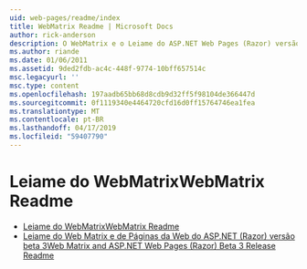 ```yaml
---
uid: web-pages/readme/index
title: WebMatrix Readme | Microsoft Docs
author: rick-anderson
description: O WebMatrix e o Leiame do ASP.NET Web Pages (Razor) versão 1.0
ms.author: riande
ms.date: 01/06/2011
ms.assetid: 9ded2fdb-ac4c-448f-9774-10bff657514c
msc.legacyurl: ''
msc.type: content
ms.openlocfilehash: 197aadb65bb68d8cdb9d32ff5f98104de366447d
ms.sourcegitcommit: 0f1119340e4464720cfd16d0ff15764746ea1fea
ms.translationtype: MT
ms.contentlocale: pt-BR
ms.lasthandoff: 04/17/2019
ms.locfileid: "59407790"
---
```

# <a name="webmatrix-readme"></a><span data-ttu-id="ee864-103">Leiame do WebMatrix</span><span class="sxs-lookup"><span data-stu-id="ee864-103">WebMatrix Readme</span></span>

- [<span data-ttu-id="ee864-104">Leiame do WebMatrix</span><span class="sxs-lookup"><span data-stu-id="ee864-104">WebMatrix Readme</span></span>](overview.md)
- [<span data-ttu-id="ee864-105">Leiame do Web Matrix e de Páginas da Web do ASP.NET (Razor) versão beta 3</span><span class="sxs-lookup"><span data-stu-id="ee864-105">Web Matrix and ASP.NET Web Pages (Razor) Beta 3 Release Readme</span></span>](beta3.md)
